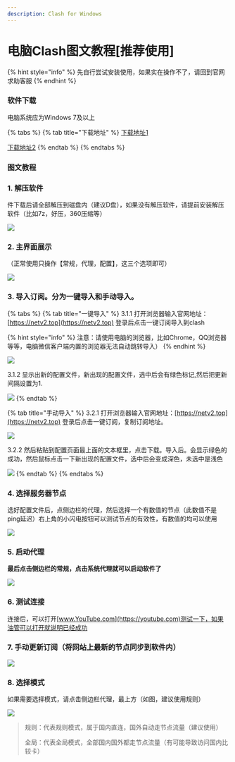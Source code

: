 ```yaml
---
description: Clash for Windows
---
```


# 电脑Clash图文教程\[推荐使用]

{% hint style="info" %}
先自行尝试安装使用，如果实在操作不了，请回到官网求助客服
{% endhint %}

### 软件下载

电脑系统应为Windows 7及以上

{% tabs %}
{% tab title="下载地址" %}
[下载地址1](https://airnet.lanzoui.com/i8mkBs5dzwd)

[下载地址2](https://flie.netv2.top/s/7qdct3)
{% endtab %}
{% endtabs %}

### 图文教程

### 1. 解压软件

件下载后请全部解压到磁盘内（建议D盘），如果没有解压软件，请提前安装解压软件（比如7z，好压，360压缩等）

![](<../.gitbook/assets/image (18).png>)

### 2. 主界面展示

（正常使用只操作【常规，代理，配置】，这三个选项即可）

![](<../.gitbook/assets/image (27).png>)

### 3. 导入订阅。分为一键导入和手动导入。

{% tabs %}
{% tab title="一键导入" %}
3.1.1  打开浏览器输入官网地址：[https://netv2.top](https://netv2.top) 登录后点击一键订阅导入到clash

{% hint style="info" %}
注意：请使用电脑的浏览器，比如Chrome，QQ浏览器等等，电脑微信客户端内置的浏览器无法自动跳转导入）
{% endhint %}

![](../.gitbook/assets/1.gif)

3.1.2 显示出新的配置文件，新出现的配置文件，选中后会有绿色标记,然后把更新间隔设置为1.

![](../.gitbook/assets/1111.gif)
{% endtab %}

{% tab title="手动导入" %}
3.2.1  打开浏览器输入官网地址：[https://netv2.top](https://netv2.top) 登录后点击一键订阅，复制订阅地址。

![](../.gitbook/assets/image-1-dd.png)

3.2.2 然后粘贴到配置页面最上面的文本框里，点击下载。导入后。会显示绿色的成功，然后鼠标点击一下新出现的配置文件，选中后会变成深色，未选中是浅色

![](<../.gitbook/assets/image-1- (1).jpg>)
{% endtab %}
{% endtabs %}

### 4. 选择服务器节点

选好配置文件后，点侧边栏的代理，然后选择一个有数值的节点（此数值不是ping延迟）右上角的小闪电按钮可以测试节点的有效性，有数值的均可以使用

![](<../.gitbook/assets/image-2- (1).jpg>)

### **5. 启动代理**

**最后点击侧边栏的常规，点击系统代理就可以启动软件了**

![](../.gitbook/assets/qq-lu-ping-20210803134014.gif)

### 6. 测试连接

连接后，可以打开[www.YouTube.com](https://youtube.com)测试一下，如果油管可以打开就说明已经成功

### **7. 手动更新订阅（**将网站上最新的节点同步到软件内**）**

![](<../.gitbook/assets/image (26).png>)

### 8. 选择模式

如果需要选择模式，请点击侧边栏代理，最上方（如图，建议使用规则）

![](<../.gitbook/assets/image (42).png>)

> 规则：代表规则模式，属于国内直连，国外自动走节点流量（建议使用）
>
> 全局：代表全局模式，全部国内国外都走节点流量（有可能导致访问国内比较卡）

